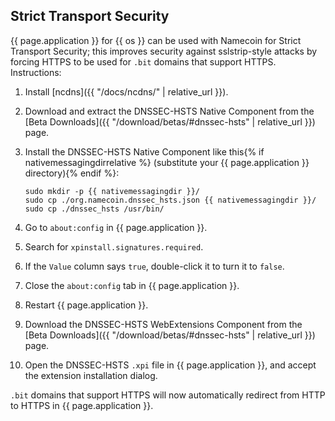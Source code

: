 ## Strict Transport Security

{{ page.application }} for {{ os }} can be used with Namecoin for Strict Transport Security; this improves security against sslstrip-style attacks by forcing HTTPS to be used for `.bit` domains that support HTTPS.  Instructions:

1. Install [ncdns]({{ "/docs/ncdns/" | relative_url }}).
1. Download and extract the DNSSEC-HSTS Native Component from the [Beta Downloads]({{ "/download/betas/#dnssec-hsts" | relative_url }}) page.
1. Install the DNSSEC-HSTS Native Component like this{% if nativemessagingdirrelative %} (substitute your {{ page.application }} directory){% endif %}:
   
       sudo mkdir -p {{ nativemessagingdir }}/
       sudo cp ./org.namecoin.dnssec_hsts.json {{ nativemessagingdir }}/
       sudo cp ./dnssec_hsts /usr/bin/
   
1. Go to `about:config` in {{ page.application }}.
1. Search for `xpinstall.signatures.required`.
1. If the `Value` column says `true`, double-click it to turn it to `false`.
1. Close the `about:config` tab in {{ page.application }}.
1. Restart {{ page.application }}.
1. Download the DNSSEC-HSTS WebExtensions Component from the [Beta Downloads]({{ "/download/betas/#dnssec-hsts" | relative_url }}) page.
1. Open the DNSSEC-HSTS `.xpi` file in {{ page.application }}, and accept the extension installation dialog.

`.bit` domains that support HTTPS will now automatically redirect from HTTP to HTTPS in {{ page.application }}.
